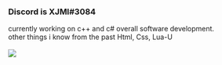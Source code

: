 ### Discord is XJMI#3084

currently working on c++ and c# overall software development.
\
other things i know from the past Html, Css, Lua-U
\
<br>
![ ](https://komarev.com/ghpvc/?username=XJMI&style=flat-square&color=blueviolet)
</br>
<br>
<!--
**XJMI/XJMI** is a ✨ _special_ ✨ repository because its `README.md` (this file) appears on your GitHub profile.
